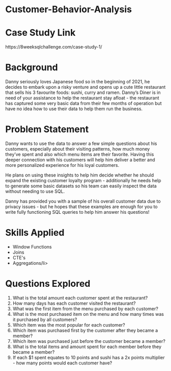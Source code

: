 # Customer-Behavior-Analysis
<h1>Case Study Link </h1>
<p>https://8weeksqlchallenge.com/case-study-1/</p>
<h1>Background</h1>
<p>Danny seriously loves Japanese food so in the beginning of 2021, he decides to embark upon a risky venture and opens up a cute little restaurant that sells his 3 favourite foods: sushi, curry and ramen. Danny’s Diner is in need of your assistance to help the restaurant stay afloat - the restaurant has captured some very basic data from their few months of operation but have no idea how to use their data to help them run the business.</p>
<h1>Problem Statement</h1>
<p>Danny wants to use the data to answer a few simple questions about his customers, especially about their visiting patterns, how much money they’ve spent and also which menu items are their favorite. Having this deeper connection with his customers will help him deliver a better and more personalized experience for his loyal customers.

He plans on using these insights to help him decide whether he should expand the existing customer loyalty program - additionally he needs help to generate some basic datasets so his team can easily inspect the data without needing to use SQL.

Danny has provided you with a sample of his overall customer data due to privacy issues - but he hopes that these examples are enough for you to write fully functioning SQL queries to help him answer his questions!</p>

<h1>Skills Applied</h1>
<ul>
  <li>Window Functions</li>
  <li>Joins</li>
  <li>CTE's</li>
  <li>Aggregations/li>
</ul>
<h1>Questions Explored</h1>
<ol>
  <li>What is the total amount each customer spent at the restaurant?</li>
  <li>How many days has each customer visited the restaurant?</li>
  <li>What was the first item from the menu purchased by each customer?</li>
  <li>What is the most purchased item on the menu and how many times was it purchased by all customers?</li>
  <li>Which item was the most popular for each customer?</li>
  <li>Which item was purchased first by the customer after they became a member?</li>
  <li>Which item was purchased just before the customer became a member?</li>
  <li>What is the total items and amount spent for each member before they became a member?</li>
  <li>If each $1 spent equates to 10 points and sushi has a 2x points multiplier - how many points would each customer have?</li>
</ol>
